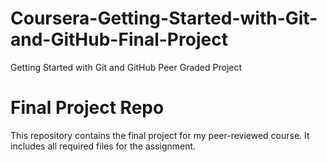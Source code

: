 # Coursera-Getting-Started-with-Git-and-GitHub-Final-Project
Getting Started with Git and GitHub Peer Graded Project

# Final Project Repo
This repository contains the final project for my peer-reviewed course. 
It includes all required files for the assignment.
